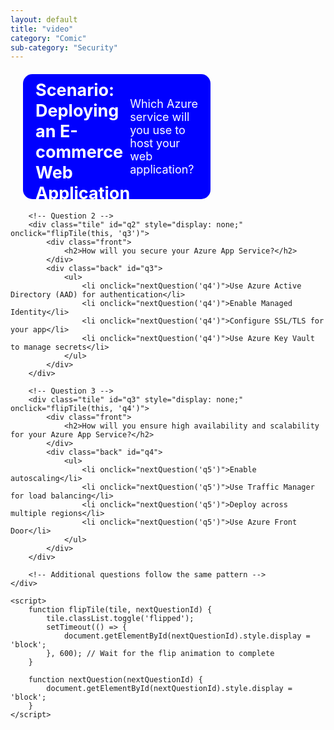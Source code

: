 ```yaml
---
layout: default
title: "video"
category: "Comic"
sub-category: "Security"
---
```

<!DOCTYPE html>
<html lang="en">
<head>
    <meta charset="UTF-8">
    <meta name="viewport" content="width=device-width, initial-scale=1.0">
    <title>Scenario-Based Learning Tile</title>
    <style>
        .tile-container {
            perspective: 1000px;
        }
        .tile {
            width: 300px;
            height: 200px;
            position: relative;
            transform-style: preserve-3d;
            transition: transform 0.6s;
            cursor: pointer;
            border-radius: 15px;
            margin: 20px;
        }
        .tile .front, .tile .back {
            position: absolute;
            width: 100%;
            height: 100%;
            backface-visibility: hidden;
            display: flex;
            align-items: center;
            justify-content: center;
            color: white;
            font-size: 18px;
            border-radius: 15px;
            padding: 20px;
            box-sizing: border-box;
        }
        .tile .front {
            background-color: blue;
        }
        .tile .back {
            background-color: green;
            transform: rotateY(180deg);
            text-align: left;
        }
        .tile.flipped {
            transform: rotateY(180deg);
        }
    </style>
</head>
<body>
    <div class="tile-container">
        <!-- Question 1 -->
        <div class="tile" onclick="flipTile(this, 'q2')">
            <div class="front">
                <h2>Scenario: Deploying an E-commerce Web Application</h2>
                <p>Which Azure service will you use to host your web application?</p>
            </div>
            <div class="back" id="q1">
                <ul>
                    <li onclick="nextQuestion('q2')">Azure App Service</li>
                    <li onclick="nextQuestion('q2')">Azure Virtual Machines</li>
                    <li onclick="nextQuestion('q2')">Azure Kubernetes Service (AKS)</li>
                    <li onclick="nextQuestion('q2')">Azure Functions</li>
                </ul>
            </div>
        </div>

        <!-- Question 2 -->
        <div class="tile" id="q2" style="display: none;" onclick="flipTile(this, 'q3')">
            <div class="front">
                <h2>How will you secure your Azure App Service?</h2>
            </div>
            <div class="back" id="q3">
                <ul>
                    <li onclick="nextQuestion('q4')">Use Azure Active Directory (AAD) for authentication</li>
                    <li onclick="nextQuestion('q4')">Enable Managed Identity</li>
                    <li onclick="nextQuestion('q4')">Configure SSL/TLS for your app</li>
                    <li onclick="nextQuestion('q4')">Use Azure Key Vault to manage secrets</li>
                </ul>
            </div>
        </div>

        <!-- Question 3 -->
        <div class="tile" id="q3" style="display: none;" onclick="flipTile(this, 'q4')">
            <div class="front">
                <h2>How will you ensure high availability and scalability for your Azure App Service?</h2>
            </div>
            <div class="back" id="q4">
                <ul>
                    <li onclick="nextQuestion('q5')">Enable autoscaling</li>
                    <li onclick="nextQuestion('q5')">Use Traffic Manager for load balancing</li>
                    <li onclick="nextQuestion('q5')">Deploy across multiple regions</li>
                    <li onclick="nextQuestion('q5')">Use Azure Front Door</li>
                </ul>
            </div>
        </div>

        <!-- Additional questions follow the same pattern -->
    </div>

    <script>
        function flipTile(tile, nextQuestionId) {
            tile.classList.toggle('flipped');
            setTimeout(() => {
                document.getElementById(nextQuestionId).style.display = 'block';
            }, 600); // Wait for the flip animation to complete
        }

        function nextQuestion(nextQuestionId) {
            document.getElementById(nextQuestionId).style.display = 'block';
        }
    </script>
</body>
</html>
